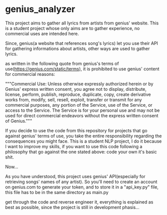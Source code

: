# genius_analyzer

This project aims to gather all lyrics from artists from genius' website.
This is a student project whose only aims are to gather experience, no commercial uses are intended here.

Since, genius(a website that references song's lyrics) let you use their API for gathering informations about artists, other ways are used to gather lyrics.

as written in the following quote from genius's terms of use(https://genius.com/static/terms), it is prohibited to use genius' content for commercial reasons:

"""Commercial Use: Unless otherwise expressly authorized herein or by Genius' express written consent, you agree not to display, distribute, license, perform, publish, reproduce, duplicate, copy, create derivative works from, modify, sell, resell, exploit, transfer or transmit for any commercial purposes, any portion of the Service, use of the Service, or access to the Service. The Service is for your personal use and may not be used for direct commercial endeavors without the express written consent of Genius."""

If you decide to use the code from this repository for projects that go against genius' terms of use, you take the entire responsibility regarding the consequences you might face.
This is a student NLP project, I do it because I want to improve my skills, if you want to use this code following a philosophy that go against the one stated above: code your own it's basic shit.


Now...

As you have understood, this project uses genius' API(especially for retrieving songs' names of any artist).
So you'll need to create an account on genius.com to generate your token, and to store it in a "api_key.py" file, this file has to be in the same directory as main.py

get through the code and reverse engineer it, everything is explained as best as possible, since the project is still in development phasis...
